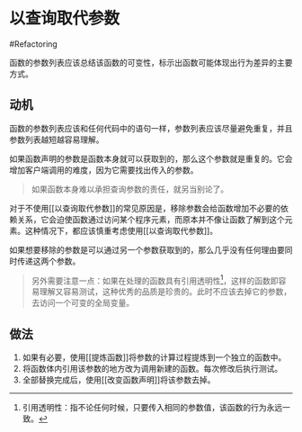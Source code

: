 # 以查询取代参数
#Refactoring 

函数的参数列表应该总结该函数的可变性，标示出函数可能体现出行为差异的主要方式。

## 动机

函数的参数列表应该和任何代码中的语句一样，参数列表应该尽量避免重复，并且参数列表越短越容易理解。

如果函数声明的参数是函数本身就可以获取到的，那么这个参数就是重复的。它会增加客户端调用的难度，因为它需要找出传入的参数。

> 如果函数本身难以承担查询参数的责任，就另当别论了。

对于不使用[[以查询取代参数]]的常见原因是，移除参数会给函数增加不必要的依赖关系，它会迫使函数通过访问某个程序元素，而原本并不像让函数了解到这个元素。这种情况下，都应该慎重考虑使用[[以查询取代参数]]。

如果想要移除的参数是可以通过另一个参数获取到的，那么几乎没有任何理由要同时传递这两个参数。

> 另外需要注意一点：如果在处理的函数具有引用透明性[^1]，这样的函数即容易理解又容易测试，这种优秀的品质是珍贵的。此时不应该去掉它的参数，去访问一个可变的全局变量。

[^1]: 引用透明性：指不论任何时候，只要传入相同的参数值，该函数的行为永远一致。

## 做法

1. 如果有必要，使用[[提炼函数]]将参数的计算过程提炼到一个独立的函数中。
2. 将函数体内引用该参数的地方改为调用新建的函数。每次修改后执行测试。
3. 全部替换完成后，使用[[改变函数声明]]将该参数去掉。